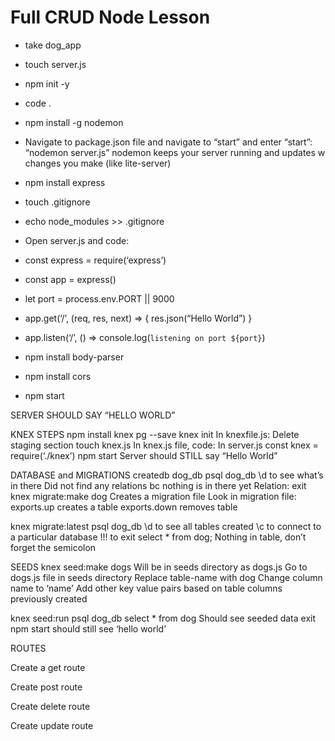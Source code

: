 # Full CRUD Node Lesson #

* take dog_app
* touch server.js
* npm init -y 
* code .
* npm install -g nodemon
* Navigate to package.json file and navigate to “start” and enter “start”: “nodemon server.js”
nodemon keeps your server running and updates w changes you make (like lite-server)
* npm install express
* touch .gitignore
* echo node_modules >> .gitignore 
* Open server.js and code:
* const express = require(‘express’)
* const app = express()
* let port = process.env.PORT || 9000

* app.get(‘/’, (req, res, next) => {
res.json(“Hello World”)
}
* app.listen(‘/’, () => console.log(`listening on port ${port}`)
* npm install body-parser
* npm install cors

* npm start

SERVER SHOULD SAY “HELLO WORLD”

KNEX STEPS
npm install knex pg --save
knex init
In knexfile.js:
Delete staging section
touch knex.js
In knex.js file, code:
In server.js
const knex = require(‘./knex’)
npm start
Server should STILL say “Hello World”

DATABASE and MIGRATIONS
createdb dog_db
psql dog_db
\d to see what’s in there
Did not find any relations bc nothing is in there yet
Relation: 
exit
knex migrate:make dog
Creates a migration file
Look in migration file:
exports.up creates a table
exports.down removes table

knex migrate:latest
psql dog_db
\d to see all tables created
\c to connect to a particular database 
!!! to exit 
select * from dog;
Nothing in table, don’t forget the semicolon

SEEDS
knex seed:make dogs
Will be in seeds directory as dogs.js
Go to dogs.js file in seeds directory
Replace table-name with dog
Change column name to ‘name’
Add other key value pairs based on table columns previously created

knex seed:run
psql dog_db
select * from dog
Should see seeded data
exit
npm start
should still see ‘hello world’


ROUTES

Create a get route

Create post route

Create delete route

Create update route
